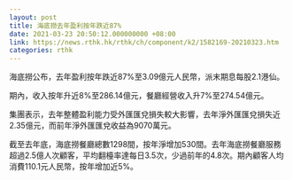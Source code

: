 ```yaml
---
layout: post
title: 海底撈去年盈利按年跌近87%
date: 2021-03-23 20:50:12.000000000 +08:00
link: https://news.rthk.hk/rthk/ch/component/k2/1582169-20210323.htm
categories: rthk
---
```


海底撈公布，去年盈利按年跌近87%至3.09億元人民幣，派末期息每股2.1港仙。

期內，收入按年升近8%至286.14億元，餐廳經營收入升7%至274.54億元。

集團表示，去年整體盈利能力受外匯匯兌損失較大影響，去年淨外匯匯兌損失近2.35億元，而前年淨外匯匯兌收益為9070萬元。

截至去年底，海底撈餐廳總數1298間，按年淨增加530間。去年海底撈餐廳服務超過2.5億人次顧客，平均翻檯率達每日3.5次，少過前年的4.8次。期內顧客人均消費110.1元人民幣，按年增加近5%。
